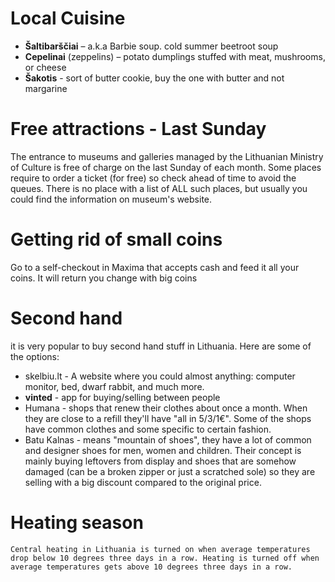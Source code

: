 
# Local Cuisine

* **Šaltibarščiai** – a.k.a Barbie soup. cold summer beetroot soup
* **Cepelinai** (zeppelins) – potato dumplings stuffed with meat, mushrooms, or cheese
* **Šakotis** - sort of butter cookie, buy the one with butter and not margarine 

# Free attractions - Last Sunday
The entrance to museums and galleries managed by the Lithuanian Ministry of Culture is free of charge on the last Sunday of each month.
Some places require to order a ticket (for free) so check ahead of time to avoid the queues.
There is no place with a list of ALL such places, but usually you could find the information on museum's website.

# Getting rid of small coins

Go to a self-checkout in Maxima that accepts cash and feed it all your coins. It will return you change with big coins

# Second hand

it is very popular to buy second hand stuff in Lithuania. Here are some of the options:

* skelbiu.lt - A website where you could almost anything: computer monitor, bed, dwarf rabbit, and much more.
* **vinted** - app for buying/selling between people
* Humana - shops that renew their clothes about once a month. When they are close to a refill they'll have "all in 5/3/1€". Some of the shops have common clothes and some specific to certain fashion.
* Batu Kalnas - means "mountain of shoes", they have a lot of common and designer shoes for men, women and children. Their concept is mainly buying leftovers from display and shoes that are somehow damaged (can be a broken zipper or just a scratched sole) so they are selling with a big discount compared to the original price.

# Heating season
`
Central heating in Lithuania is turned on when average temperatures drop below 10 degrees three days in a row.
Heating is turned off when average temperatures gets above 10 degrees three days in a row.
`
